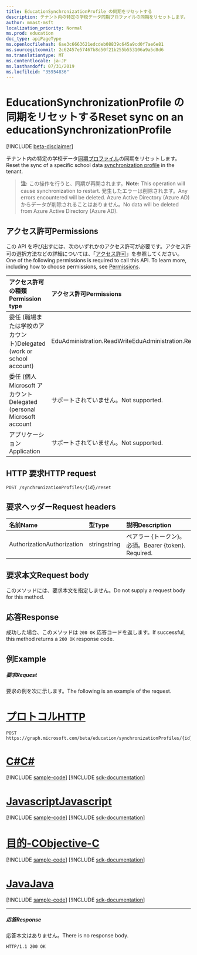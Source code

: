 ```yaml
---
title: EducationSynchronizationProfile の同期をリセットする
description: テナント内の特定の学校データ同期プロファイルの同期をリセットします。
author: mmast-msft
localization_priority: Normal
ms.prod: education
doc_type: apiPageType
ms.openlocfilehash: 6ae3c6663621edcdeb08839c645a9cd0f7ae6e81
ms.sourcegitcommit: 2c62457e57467b8d50f21b255b553106a9a5d8d6
ms.translationtype: MT
ms.contentlocale: ja-JP
ms.lasthandoff: 07/31/2019
ms.locfileid: "35954836"
---
```

# <a name="reset-sync-on-an-educationsynchronizationprofile"></a><span data-ttu-id="9d3b4-103">EducationSynchronizationProfile の同期をリセットする</span><span class="sxs-lookup"><span data-stu-id="9d3b4-103">Reset sync on an educationSynchronizationProfile</span></span>

[!INCLUDE [beta-disclaimer](../../includes/beta-disclaimer.md)]

<span data-ttu-id="9d3b4-104">テナント内の特定の学校データ[同期プロファイル](../resources/educationsynchronizationprofile.md)の同期をリセットします。</span><span class="sxs-lookup"><span data-stu-id="9d3b4-104">Reset the sync of a specific school data [synchronization profile](../resources/educationsynchronizationprofile.md) in the tenant.</span></span>

> <span data-ttu-id="9d3b4-105">**注:** この操作を行うと、同期が再開されます。</span><span class="sxs-lookup"><span data-stu-id="9d3b4-105">**Note:** This operation will cause synchronization to restart.</span></span> <span data-ttu-id="9d3b4-106">発生したエラーは削除されます。</span><span class="sxs-lookup"><span data-stu-id="9d3b4-106">Any errors encountered will be deleted.</span></span> <span data-ttu-id="9d3b4-107">Azure Active Directory (Azure AD) からデータが削除されることはありません。</span><span class="sxs-lookup"><span data-stu-id="9d3b4-107">No data will be deleted from Azure Active Directory (Azure AD).</span></span> 

## <a name="permissions"></a><span data-ttu-id="9d3b4-108">アクセス許可</span><span class="sxs-lookup"><span data-stu-id="9d3b4-108">Permissions</span></span>
<span data-ttu-id="9d3b4-p102">この API を呼び出すには、次のいずれかのアクセス許可が必要です。アクセス許可の選択方法などの詳細については、「[アクセス許可](/graph/permissions-reference)」を参照してください。</span><span class="sxs-lookup"><span data-stu-id="9d3b4-p102">One of the following permissions is required to call this API. To learn more, including how to choose permissions, see [Permissions](/graph/permissions-reference).</span></span>

| <span data-ttu-id="9d3b4-111">アクセス許可の種類</span><span class="sxs-lookup"><span data-stu-id="9d3b4-111">Permission type</span></span> | <span data-ttu-id="9d3b4-112">アクセス許可</span><span class="sxs-lookup"><span data-stu-id="9d3b4-112">Permissions</span></span> |
|:-----------|:----------|
| <span data-ttu-id="9d3b4-113">委任 (職場または学校のアカウント)</span><span class="sxs-lookup"><span data-stu-id="9d3b4-113">Delegated (work or school account)</span></span> | <span data-ttu-id="9d3b4-114">EduAdministration.ReadWrite</span><span class="sxs-lookup"><span data-stu-id="9d3b4-114">EduAdministration.ReadWrite</span></span> |
|<span data-ttu-id="9d3b4-115">委任 (個人 Microsoft アカウント</span><span class="sxs-lookup"><span data-stu-id="9d3b4-115">Delegated (personal Microsoft account</span></span>|<span data-ttu-id="9d3b4-116">サポートされていません。</span><span class="sxs-lookup"><span data-stu-id="9d3b4-116">Not supported.</span></span>|
|<span data-ttu-id="9d3b4-117">アプリケーション</span><span class="sxs-lookup"><span data-stu-id="9d3b4-117">Application</span></span>|<span data-ttu-id="9d3b4-118">サポートされていません。</span><span class="sxs-lookup"><span data-stu-id="9d3b4-118">Not supported.</span></span>|

## <a name="http-request"></a><span data-ttu-id="9d3b4-119">HTTP 要求</span><span class="sxs-lookup"><span data-stu-id="9d3b4-119">HTTP request</span></span>
<!-- { "blockType": "ignored" } -->
```http
POST /synchronizationProfiles/{id}/reset
```

## <a name="request-headers"></a><span data-ttu-id="9d3b4-120">要求ヘッダー</span><span class="sxs-lookup"><span data-stu-id="9d3b4-120">Request headers</span></span>
| <span data-ttu-id="9d3b4-121">名前</span><span class="sxs-lookup"><span data-stu-id="9d3b4-121">Name</span></span>       | <span data-ttu-id="9d3b4-122">型</span><span class="sxs-lookup"><span data-stu-id="9d3b4-122">Type</span></span> | <span data-ttu-id="9d3b4-123">説明</span><span class="sxs-lookup"><span data-stu-id="9d3b4-123">Description</span></span>|
|:-----------|:------|:----------|
| <span data-ttu-id="9d3b4-124">Authorization</span><span class="sxs-lookup"><span data-stu-id="9d3b4-124">Authorization</span></span>  | <span data-ttu-id="9d3b4-125">string</span><span class="sxs-lookup"><span data-stu-id="9d3b4-125">string</span></span>  | <span data-ttu-id="9d3b4-p103">ベアラー {トークン}。必須。</span><span class="sxs-lookup"><span data-stu-id="9d3b4-p103">Bearer {token}. Required.</span></span>  |

## <a name="request-body"></a><span data-ttu-id="9d3b4-128">要求本文</span><span class="sxs-lookup"><span data-stu-id="9d3b4-128">Request body</span></span>
<span data-ttu-id="9d3b4-129">このメソッドには、要求本文を指定しません。</span><span class="sxs-lookup"><span data-stu-id="9d3b4-129">Do not supply a request body for this method.</span></span>
## <a name="response"></a><span data-ttu-id="9d3b4-130">応答</span><span class="sxs-lookup"><span data-stu-id="9d3b4-130">Response</span></span>
<span data-ttu-id="9d3b4-131">成功した場合、このメソッドは `200 OK` 応答コードを返します。</span><span class="sxs-lookup"><span data-stu-id="9d3b4-131">If successful, this method returns a `200 OK` response code.</span></span>

## <a name="example"></a><span data-ttu-id="9d3b4-132">例</span><span class="sxs-lookup"><span data-stu-id="9d3b4-132">Example</span></span>
##### <a name="request"></a><span data-ttu-id="9d3b4-133">要求</span><span class="sxs-lookup"><span data-stu-id="9d3b4-133">Request</span></span>
<span data-ttu-id="9d3b4-134">要求の例を次に示します。</span><span class="sxs-lookup"><span data-stu-id="9d3b4-134">The following is an example of the request.</span></span>

# <a name="httptabhttp"></a>[<span data-ttu-id="9d3b4-135">プロトコル</span><span class="sxs-lookup"><span data-stu-id="9d3b4-135">HTTP</span></span>](#tab/http)
<!-- {
  "blockType": "request",
  "name": "post_educationSynchronizationProfile_reset"
}-->
```http
POST https://graph.microsoft.com/beta/education/synchronizationProfiles/{id}/reset
```
# <a name="ctabcsharp"></a>[<span data-ttu-id="9d3b4-136">C#</span><span class="sxs-lookup"><span data-stu-id="9d3b4-136">C#</span></span>](#tab/csharp)
[!INCLUDE [sample-code](../includes/snippets/csharp/post-educationsynchronizationprofile-reset-csharp-snippets.md)]
[!INCLUDE [sdk-documentation](../includes/snippets/snippets-sdk-documentation-link.md)]

# <a name="javascripttabjavascript"></a>[<span data-ttu-id="9d3b4-137">Javascript</span><span class="sxs-lookup"><span data-stu-id="9d3b4-137">Javascript</span></span>](#tab/javascript)
[!INCLUDE [sample-code](../includes/snippets/javascript/post-educationsynchronizationprofile-reset-javascript-snippets.md)]
[!INCLUDE [sdk-documentation](../includes/snippets/snippets-sdk-documentation-link.md)]

# <a name="objective-ctabobjc"></a>[<span data-ttu-id="9d3b4-138">目的-C</span><span class="sxs-lookup"><span data-stu-id="9d3b4-138">Objective-C</span></span>](#tab/objc)
[!INCLUDE [sample-code](../includes/snippets/objc/post-educationsynchronizationprofile-reset-objc-snippets.md)]
[!INCLUDE [sdk-documentation](../includes/snippets/snippets-sdk-documentation-link.md)]

# <a name="javatabjava"></a>[<span data-ttu-id="9d3b4-139">Java</span><span class="sxs-lookup"><span data-stu-id="9d3b4-139">Java</span></span>](#tab/java)
[!INCLUDE [sample-code](../includes/snippets/java/post-educationsynchronizationprofile-reset-java-snippets.md)]
[!INCLUDE [sdk-documentation](../includes/snippets/snippets-sdk-documentation-link.md)]

---


##### <a name="response"></a><span data-ttu-id="9d3b4-140">応答</span><span class="sxs-lookup"><span data-stu-id="9d3b4-140">Response</span></span>

<span data-ttu-id="9d3b4-141">応答本文はありません。</span><span class="sxs-lookup"><span data-stu-id="9d3b4-141">There is no response body.</span></span>

<!-- {
  "blockType": "response",
  "name": "post_educationSynchronizationProfile_reset"
}-->
```http
HTTP/1.1 200 OK
```
<!-- uuid: 8fcb5dbc-d5aa-4681-8e31-b001d5168d79 
2015-10-25 14:57:30 UTC -->
<!-- {
  "type": "#page.annotation",
  "description": "Example",
  "keywords": "",
  "section": "documentation",
  "tocPath": "",
  "suppressions": [
  ]
}-->
